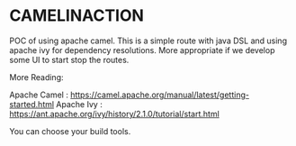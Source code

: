 # CAMELINACTION

POC of using apache camel.
This is a simple route with java DSL and using apache ivy for dependency resolutions.
More appropriate if we develop some UI to start stop the routes.

More Reading:

Apache Camel : https://camel.apache.org/manual/latest/getting-started.html
Apache Ivy   : https://ant.apache.org/ivy/history/2.1.0/tutorial/start.html

You can choose your build tools. 

